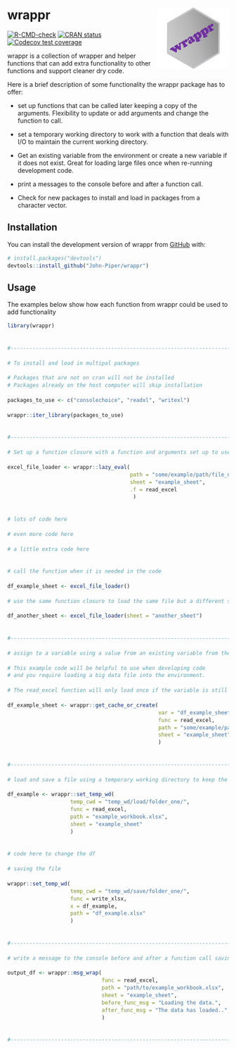 
<!-- README.md is generated from README.Rmd. Please edit that file -->

# wrappr <img src='man/figures/logo.png' align="right" height="138.5" /></a>

<!-- badges: start -->

[![R-CMD-check](https://github.com/John-Piper/wrappr/workflows/R-CMD-check/badge.svg)](https://github.com/John-Piper/wrappr/actions)
[![CRAN
status](https://www.r-pkg.org/badges/version/wrappr)](https://CRAN.R-project.org/package=wrappr)
[![Codecov test
coverage](https://codecov.io/gh/John-Piper/wrappr/branch/main/graph/badge.svg)](https://app.codecov.io/gh/John-Piper/wrappr?branch=main)

<!-- badges: end -->

wrappr is a collection of wrapper and helper functions that can add
extra functionality to other functions and support cleaner dry code.

Here is a brief description of some functionality the wrappr package has
to offer:

-   set up functions that can be called later keeping a copy of the
    arguments. Flexibility to update or add arguments and change the
    function to call.  

-   set a temporary working directory to work with a function that deals
    with I/O to maintain the current working directory.

-   Get an existing variable from the environment or create a new
    variable if it does not exist. Great for loading large files once
    when re-running development code.

-   print a messages to the console before and after a function call.

-   Check for new packages to install and load in packages from a
    character vector.

## Installation

You can install the development version of wrappr from
[GitHub](https://github.com/) with:

``` r
# install.packages("devtools")
devtools::install_github("John-Piper/wrappr")
```

## Usage

The examples below show how each function from wrappr could be used to
add functionality

``` r
library(wrappr)


#-----------------------------------------------------------------------------------------------------

# To install and load in multipal packages

# Packages that are not on cran will not be installed
# Packages already on the host computer will skip installation

packages_to_use <- c("consolechoice", "readxl", "writexl")

wrappr::iter_library(packages_to_use)


#-----------------------------------------------------------------------------------------------------

# Set up a function closure with a function and arguments set up to use later in the code

excel_file_loader <- wrappr::lazy_eval(
                                       path = "some/example/path/file_name.xlsx",
                                       sheet = "example_sheet",
                                       .f = read_excel
                                        )


# lots of code here

# even more code here

# a little extra code here


# call the function when it is needed in the code

df_example_sheet <- excel_file_loader()

# use the same function closure to load the same file but a different sheet

df_another_sheet <- excel_file_loader(sheet = "another_sheet")


#-----------------------------------------------------------------------------------------------------

# assign to a variable using a value from an existing variable from the enviroment or create a new value

# This example code will be helpful to use when developing code
# and you require loading a big data file into the environment.

# The read_excel function will only load once if the variable is still in the enviroment scope

df_example_sheet <- wrappr::get_cache_or_create(
                                                var = "df_example_sheet",
                                                func = read_excel,
                                                path = "some/example/path/file_name.xlsx",
                                                sheet = "example_sheet"
                                                )


#-----------------------------------------------------------------------------------------------------

# load and save a file using a temporary working directory to keep the existing working directory

df_example <- wrappr::set_temp_wd(
                    temp_cwd = "temp_wd/load/folder_one/",
                    func = read_excel,
                    path = "example_workbook.xlsx",
                    sheet = "example_sheet"
                    )


# code here to change the df

# saving the file

wrappr::set_temp_wd(
                    temp_cwd = "temp_wd/save/folder_one/",
                    func = write_xlsx,
                    x = df_example,
                    path = "df_example.xlsx"
                    )
                    

#-----------------------------------------------------------------------------------------------------

# write a message to the console before and after a function call saving the output to a variable

output_df <- wrappr::msg_wrap(
                              func = read_excel,
                              path = "path/to/example_workbook.xlsx",
                              sheet = "example_sheet",
                              before_func_msg = "Loading the data.",
                              after_func_msg = "The data has loaded..",
                              )


#-----------------------------------------------------------------------------------------------------

```
